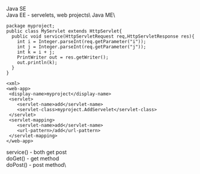Java SE\
Java EE - servelets, web projects\ 
Java ME\

```
package myproject;
public class MyServlet extends HttpServlet{
  public void service(HttpServletRequest req,HttpServletResponse res){
    int i = Integer.parseInt(req.getParameter("i"));
    int j = Integer.parseInt(req.getParameter("j"));
    int k = i + j;
    PrintWriter out = res.getWriter();
    out.println(k);
  }
}
```
```
<xml>
<web-app>
 <display-name>myproject</display-name>
 <servlet>
 	<servlet-name>add</servlet-name>
 	<servlet-class>myproject.AddServelet</servlet-class>
 </servlet>
 <servlet-mapping>
 	<servlet-name>add</servlet-name>
 	<url-pattern>/add</url-pattern>
 </servlet-mapping>
</web-app>
```

service() - both get post\
doGet() - get method\
doPost() - post method\
